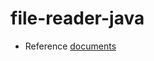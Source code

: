 # file-reader-java

- Reference [documents](https://redis.io/learn/develop/java/spring/rate-limiting/fixed-window/reactive)